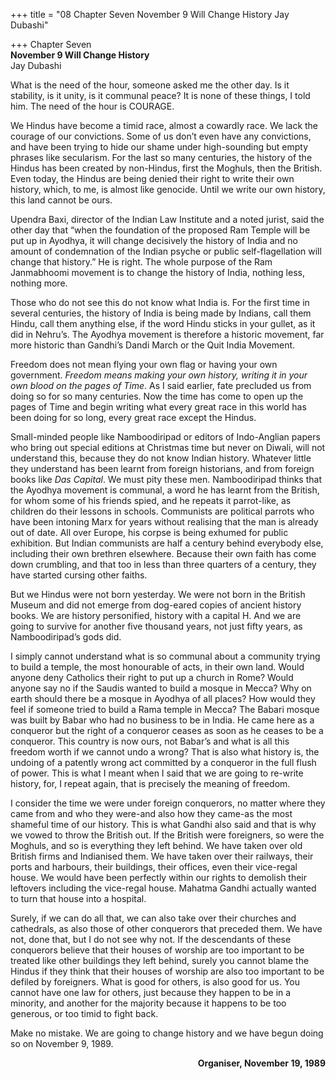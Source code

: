 +++
title = "08 Chapter Seven November 9 Will Change History Jay Dubashi"

+++
Chapter Seven  
**November 9 Will Change History**  
Jay Dubashi

What is the need of the hour, someone asked me the other day.  Is it stability, is it unity, is it communal peace?  It is none of these things, I told him.  The need of the hour is COURAGE.

We Hindus have become a timid race, almost a cowardly race.  We lack the courage of our convictions.  Some of us don’t even have any convictions, and have been trying to hide our shame under high-sounding but empty phrases like secularism.  For the last so many centuries, the history of the Hindus has been created by non-Hindus, first the Moghuls, then the British.  Even today, the Hindus are being denied their right to write their own history, which, to me, is almost like genocide.  Until we write our own history, this land cannot be ours.

Upendra Baxi, director of the Indian Law Institute and a noted jurist, said the other day that “when the foundation of the proposed Ram Temple will be put up in Ayodhya, it will change decisively the history of India and no amount of condemnation of the Indian psyche or public self-flagellation will change that history.” He is right.  The whole purpose of the Ram Janmabhoomi movement is to change the history of India, nothing less, nothing more.

Those who do not see this do not know what India is.  For the first time in several centuries, the history of India is being made by Indians, call them Hindu, call them anything else, if the word Hindu sticks in your gullet, as it did in Nehru’s.  The Ayodhya movement is therefore a historic movement, far more historic than Gandhi’s Dandi March or the Quit India Movement.

Freedom does not mean flying your own flag or having your own government. *Freedom means making your own history, writing it in your own blood on the pages of Time*.  As I said earlier, fate precluded us from doing so for so many centuries.  Now the time has come to open up the pages of Time and begin writing what every great race in this world has been doing for so long, every great race except the Hindus.

Small-minded people like Namboodiripad or editors of Indo-Anglian papers who bring out special editions at Christmas time but never on Diwali, will not understand this, because they do not know Indian history. 
Whatever little they understand has been learnt from foreign historians, and from foreign books like *Das Capital*.  We must pity these men. Namboodiripad thinks that the Ayodhya movement is communal, a word he has learnt from the British, for whom some of his friends spied, and he repeats it parrot-like, as children do their lessons in schools. 
Communists are political parrots who have been intoning Marx for years without realising that the man is already out of date.  All over Europe, his corpse is being exhumed for public exhibition.  But Indian communists are half a century behind everybody else, including their own brethren elsewhere.  Because their own faith has come down crumbling, and that too in less than three quarters of a century, they have started cursing other faiths.

But we Hindus were not born yesterday. We were not born in the British Museum and did not emerge from dog-eared copies of ancient history books.  We are history personified, history with a capital H. And we are going to survive for another five thousand years, not just fifty years, as Namboodiripad’s gods did.

I simply cannot understand what is so communal about a community trying to build a temple, the most honourable of acts, in their own land. 
Would anyone deny Catholics their right to put up a church in Rome? Would anyone say no if the Saudis wanted to build a mosque in Mecca? Why on earth should there be a mosque in Ayodhya of all places? How would they feel if someone tried to build a Rama temple in Mecca?  The Babari mosque was built by Babar who had no business to be in India.  He came here as a conqueror but the right of a conqueror ceases as soon as he ceases to be a conqueror.  This country is now ours, not Babar’s and what is all this freedom worth if we cannot undo a wrong? That is also what history is, the undoing of a patently wrong act committed by a conqueror in the full flush of power.  This is what I meant when I said that we are going to re-write history, for, I repeat again, that is precisely the meaning of freedom.

I consider the time we were under foreign conquerors, no matter where they came from and who they were-and also how they came-as the most shameful time of our history.  This is what Gandhi also said and that is why we vowed to throw the British out.  If the British were foreigners, so were the Moghuls, and so is everything they left behind.  We have taken over old British firms and Indianised them.  We have taken over their railways, their ports and harbours, their buildings, their offices, even their vice-regal house.  We would have been perfectly within our rights to demolish their leftovers including the vice-regal house.  Mahatma Gandhi actually wanted to turn that house into a hospital.

Surely, if we can do all that, we can also take over their churches and cathedrals, as also those of other conquerors that preceded them.  We have not, done that, but I do not see why not.  If the descendants of these conquerors believe that their houses of worship are too important to be treated like other buildings they left behind, surely you cannot blame the Hindus if they think that their houses of worship are also too important to be defiled by foreigners.  What is good for others, is also good for us.  You cannot have one law for others, just because they happen to be in a minority, and another for the majority because it happens to be too generous, or too timid to fight back.

Make no mistake.  We are going to change history and we have begun doing so on November 9, 1989.

<div align="right">

**Organiser, November 19, 1989**

</div>
